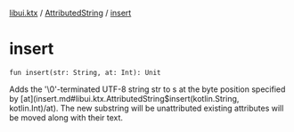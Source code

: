 [libui.ktx](../index.md) / [AttributedString](index.md) / [insert](./insert.md)

# insert

`fun insert(str: String, at: Int): Unit`

Adds the '\0'-terminated UTF-8 string str to s at the byte position specified by [at](insert.md#libui.ktx.AttributedString$insert(kotlin.String, kotlin.Int)/at).
The new substring will be unattributed existing attributes will be moved along with their text.

